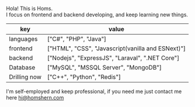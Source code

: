 Hola! This is Homs.\
I focus on frontend and backend developing, and keep learning new things.

|key|value|
|-|-|
|languages|["C#", "PHP", "Java"]|
|frontend|["HTML", "CSS", "Javascript(vanilla and ESNext)"]|
|backend|["Nodejs", "ExpressJS", "Laraval", ".NET Core"]|
|Database|["MySQL", "MSSQL Server", "MongoDB"]|
|Drilling now|["C++", "Python", "Redis"]|

I'm self-employed and keep professional, if you need me just contact me here hi@homshern.com